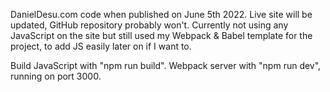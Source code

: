 DanielDesu.com code when published on June 5th 2022. Live site will be updated, GitHub repository probably won't.
Currently not using any JavaScript on the site but still used my Webpack & Babel template for the project, to add JS easily later on if I want to.

Build JavaScript with "npm run build".
Webpack server with "npm run dev", running on port 3000.
